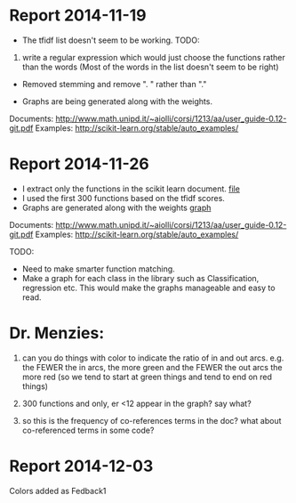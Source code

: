 Report 2014-11-19
==========

- The tfidf list doesn't seem to be working. 
TODO:
1. write a regular expression which would just choose the functions rather than the words (Most of the words in the list doesn't seem to be right)


- Removed stemming and remove ". " rather than "."

- Graphs are being generated along with the weights.

Documents: http://www.math.unipd.it/~aiolli/corsi/1213/aa/user_guide-0.12-git.pdf
Examples: http://scikit-learn.org/stable/auto_examples/

Report 2014-11-26
============

- I extract only the functions in the scikit learn document. [file](https://github.com/vivekaxl/Courses/blob/master/Misc/LN/findingfuncs/library_tfidf.txt)
- I used the first 300 functions based on the tfidf scores.
- Graphs are generated along with the weights [graph](https://github.com/vivekaxl/Courses/blob/master/Misc/LN/findingfuncs/new_output.png)

Documents: http://www.math.unipd.it/~aiolli/corsi/1213/aa/user_guide-0.12-git.pdf
Examples: http://scikit-learn.org/stable/auto_examples/

TODO:
- Need to make smarter function matching.
- Make a graph for each class in the library such as Classification, regression etc. This would make the graphs manageable and easy to read. 

Dr. Menzies:
=========
1.  can you do things with color to indicate the ratio of in and out arcs. e.g. the FEWER the in arcs, the more green and the FEWER the out arcs the more red (so we tend to start at green things and tend to end on red things)

2.  300 functions and only, er <12 appear in the graph? say what?

3.  so this is the frequency of co-references terms in the doc? what about co-referenced terms in some code?


Report 2014-12-03
============
Colors added as Fedback1



